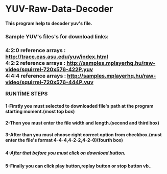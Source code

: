 # YUV-Raw-Data-Decoder
<h4>This program help to decoder yuv's file.<h4> 
  
<h3>Sample YUV's files's for download links:<h3>  
  
4:2:0  reference arrays : http://trace.eas.asu.edu/yuv/index.html  
4:2:2 reference arrays : http://samples.mplayerhq.hu/raw-video/squirrel-720x576-422P.yuv  
4:4:4 reference arrays : http://samples.mplayerhq.hu/raw-video/squirrel-720x576-444P.yuv
  
RUNTİME STEPS
<h4>1-Firstly you must selected to downloaded file's path at the program starting moment.(most top box)<h4>  
<h4>2-Then you must enter the file width and length.(second and third box)<h>  
<h4>3-After than you must choose right correct option from checkbox.(must enter the file's format 4-4-4,4-2-2,4-2-0)(fourth box)<h5>  
<h5>4-After that before you must click on download button.<h4>  
<h4>5-Finally you can click play button,replay button or stop button vb..<h4>  
